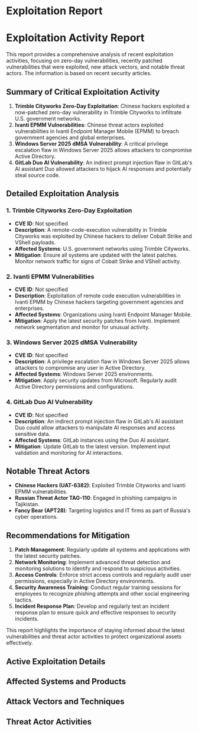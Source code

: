 # Exploitation Report

# Exploitation Activity Report

This report provides a comprehensive analysis of recent exploitation activities, focusing on zero-day vulnerabilities, recently patched vulnerabilities that were exploited, new attack vectors, and notable threat actors. The information is based on recent security articles.

## Summary of Critical Exploitation Activity

1. **Trimble Cityworks Zero-Day Exploitation**: Chinese hackers exploited a now-patched zero-day vulnerability in Trimble Cityworks to infiltrate U.S. government networks.
2. **Ivanti EPMM Vulnerabilities**: Chinese threat actors exploited vulnerabilities in Ivanti Endpoint Manager Mobile (EPMM) to breach government agencies and global enterprises.
3. **Windows Server 2025 dMSA Vulnerability**: A critical privilege escalation flaw in Windows Server 2025 allows attackers to compromise Active Directory.
4. **GitLab Duo AI Vulnerability**: An indirect prompt injection flaw in GitLab's AI assistant Duo allowed attackers to hijack AI responses and potentially steal source code.

## Detailed Exploitation Analysis

### 1. Trimble Cityworks Zero-Day Exploitation

- **CVE ID**: Not specified
- **Description**: A remote-code-execution vulnerability in Trimble Cityworks was exploited by Chinese hackers to deliver Cobalt Strike and VShell payloads.
- **Affected Systems**: U.S. government networks using Trimble Cityworks.
- **Mitigation**: Ensure all systems are updated with the latest patches. Monitor network traffic for signs of Cobalt Strike and VShell activity.

### 2. Ivanti EPMM Vulnerabilities

- **CVE ID**: Not specified
- **Description**: Exploitation of remote code execution vulnerabilities in Ivanti EPMM by Chinese hackers targeting government agencies and enterprises.
- **Affected Systems**: Organizations using Ivanti Endpoint Manager Mobile.
- **Mitigation**: Apply the latest security patches from Ivanti. Implement network segmentation and monitor for unusual activity.

### 3. Windows Server 2025 dMSA Vulnerability

- **CVE ID**: Not specified
- **Description**: A privilege escalation flaw in Windows Server 2025 allows attackers to compromise any user in Active Directory.
- **Affected Systems**: Windows Server 2025 environments.
- **Mitigation**: Apply security updates from Microsoft. Regularly audit Active Directory permissions and configurations.

### 4. GitLab Duo AI Vulnerability

- **CVE ID**: Not specified
- **Description**: An indirect prompt injection flaw in GitLab's AI assistant Duo could allow attackers to manipulate AI responses and access sensitive data.
- **Affected Systems**: GitLab instances using the Duo AI assistant.
- **Mitigation**: Update GitLab to the latest version. Implement input validation and monitoring for AI interactions.

## Notable Threat Actors

- **Chinese Hackers (UAT-6382)**: Exploited Trimble Cityworks and Ivanti EPMM vulnerabilities.
- **Russian Threat Actor TAG-110**: Engaged in phishing campaigns in Tajikistan.
- **Fancy Bear (APT28)**: Targeting logistics and IT firms as part of Russia's cyber operations.

## Recommendations for Mitigation

1. **Patch Management**: Regularly update all systems and applications with the latest security patches.
2. **Network Monitoring**: Implement advanced threat detection and monitoring solutions to identify and respond to suspicious activities.
3. **Access Controls**: Enforce strict access controls and regularly audit user permissions, especially in Active Directory environments.
4. **Security Awareness Training**: Conduct regular training sessions for employees to recognize phishing attempts and other social engineering tactics.
5. **Incident Response Plan**: Develop and regularly test an incident response plan to ensure quick and effective responses to security incidents.

This report highlights the importance of staying informed about the latest vulnerabilities and threat actor activities to protect organizational assets effectively.

## Active Exploitation Details



## Affected Systems and Products



## Attack Vectors and Techniques



## Threat Actor Activities

 